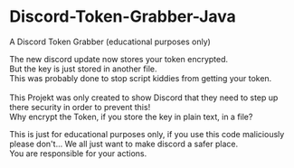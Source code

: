 # Discord-Token-Grabber-Java
A Discord Token Grabber (educational purposes only)

The new discord update now stores your token encrypted.<br>
But the key is just stored in another file.<br>
This was probably done to stop script kiddies from getting your token.<br>
<br>
This Projekt was only created to show Discord that they need to step up there security in order to prevent this!<br>
Why encrypt the Token, if you store the key in plain text, in a file?<br>

This is just for educational purposes only, if you use this code maliciously please don't... We all just want to make discord a safer place.<br>
You are responsible for your actions.
<br>
